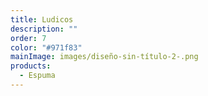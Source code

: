 ```yaml
---
title: Ludicos
description: ""
order: 7
color: "#971f83"
mainImage: images/diseño-sin-título-2-.png
products:
  - Espuma
---
```

